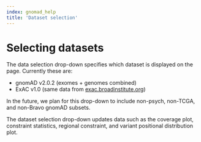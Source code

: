 ```yaml
---
index: gnomad_help
title: 'Dataset selection'
---
```


# Selecting datasets

The data selection drop-down specifies which dataset is displayed on the page. Currently these are:

+ gnomAD v2.0.2 (exomes + genomes combined)
+ ExAC v1.0 (same data from [exac.broadinstitute.org](exac.broadinstitute.org))

In the future, we plan for this drop-down to include non-psych, non-TCGA, and non-Bravo gnomAD subsets.

The dataset selection drop-down updates data such as the coverage plot, constraint statistics, regional constraint, and variant positional distribution plot.

